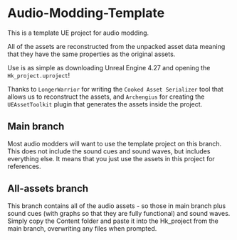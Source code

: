 # Audio-Modding-Template
This is a template UE project for audio modding. 

All of the assets are reconstructed from the unpacked asset data meaning that they have the same properties as the original assets. 

Use is as simple as downloading Unreal Engine 4.27 and opening the `Hk_project.uproject`!

Thanks to `LongerWarrior` for writing the `Cooked Asset Serializer` tool that allows us to reconstruct the assets, and `Archengius` for creating the `UEAssetToolkit` plugin that generates the assets inside the project.

## Main branch
Most audio modders will want to use the template project on this branch. This does not include the sound cues and sound waves, but includes everything else. It means that you just use the assets in this project for references.

## All-assets branch
This branch contains all of the audio assets - so those in main branch plus sound cues (with graphs so that they are fully functional) and sound waves. Simply copy the Content folder and paste it into the Hk_project from the main branch, overwriting any files when prompted.
